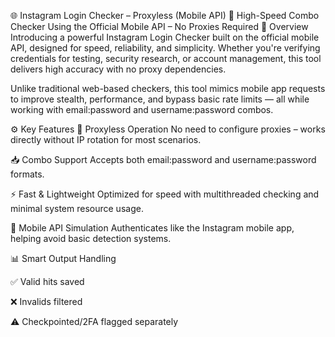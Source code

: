 🌐 Instagram Login Checker – Proxyless (Mobile API)
🔐 High-Speed Combo Checker Using the Official Mobile API – No Proxies Required
🚀 Overview
Introducing a powerful Instagram Login Checker built on the official mobile API, designed for speed, reliability, and simplicity. Whether you're verifying credentials for testing, security research, or account management, this tool delivers high accuracy with no proxy dependencies.

Unlike traditional web-based checkers, this tool mimics mobile app requests to improve stealth, performance, and bypass basic rate limits — all while working with email:password and username:password combos.

⚙️ Key Features
🔧 Proxyless Operation
No need to configure proxies – works directly without IP rotation for most scenarios.

📥 Combo Support
Accepts both email:password and username:password formats.

⚡ Fast & Lightweight
Optimized for speed with multithreaded checking and minimal system resource usage.

📱 Mobile API Simulation
Authenticates like the Instagram mobile app, helping avoid basic detection systems.

📊 Smart Output Handling

✅ Valid hits saved

❌ Invalids filtered

⚠️ Checkpointed/2FA flagged separately
